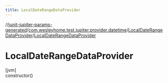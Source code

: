 ```yaml
---
title: LocalDateRangeDataProvider
---
```

//[junit-jupiter-params-generated](../../../index.html)/[com.wesleyhome.test.jupiter.provider.datetime](../index.html)/[LocalDateRangeDataProvider](index.html)/[LocalDateRangeDataProvider](-local-date-range-data-provider.html)



# LocalDateRangeDataProvider



[jvm]\
constructor()




